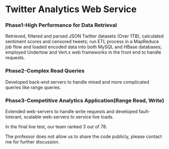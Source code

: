 # Twitter Analytics Web Service

### Phase1-High Performance for Data Retrieval

Retrieved, filtered and parsed JSON Twitter datasets (Over 1TB), calculated sentiment scores and censored tweets; run ETL process in a MapReduce job flow and loaded encoded data into both MySQL and HBase databases; employed Undertow and Vert.x web frameworks in the front end to handle requests.


### Phase2-Complex Read Queries

Developed back-end servers to handle mixed and more complicated queries like range queries.


### Phase3-Competitive Analytics Application(Range Read, Write)

Extended web-servers to handle write requests and developed fault-tolerant, scalable web-servers to service live loads.


In the final live test, our team ranked 3 out of 78.

The professor does not allow us to share the code publicly, please contact me for further discussion.

